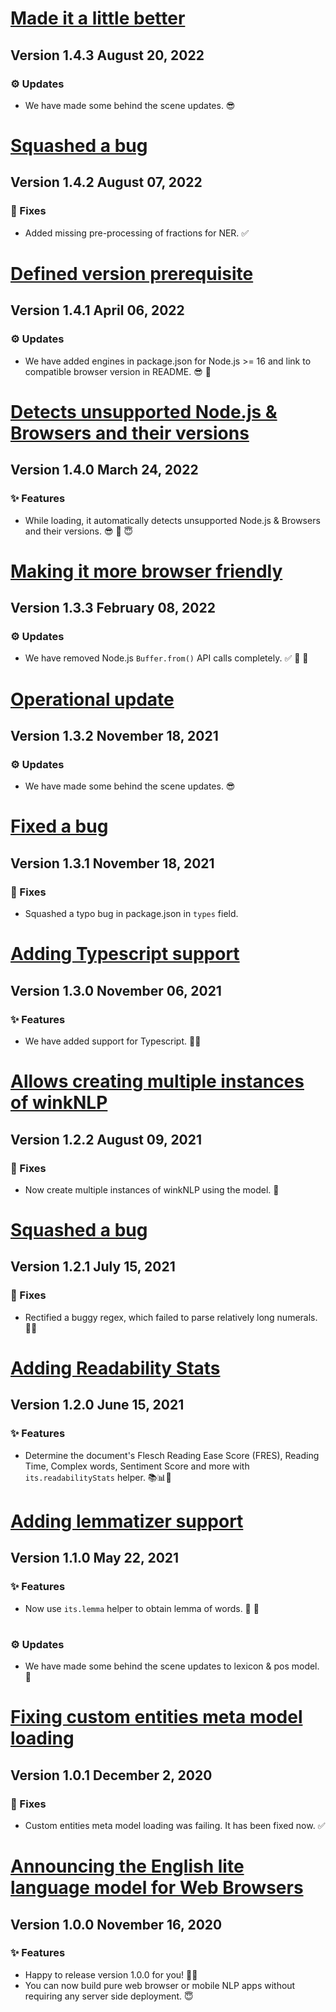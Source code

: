 # [Made it a little better](https://github.com/winkjs/wink-eng-lite-web-model/releases/tag/1.4.3)
## Version 1.4.3 August 20, 2022

### ⚙️ Updates

- We have made some behind the scene updates. 😎

# [Squashed a bug](https://github.com/winkjs/wink-eng-lite-web-model/releases/tag/1.4.2)
## Version 1.4.2 August 07, 2022

### 🐛 Fixes
- Added missing pre-processing of fractions for NER. ✅

# [Defined version prerequisite](https://github.com/winkjs/wink-eng-lite-web-model/releases/tag/1.4.1)
## Version 1.4.1 April 06, 2022

### ⚙️ Updates

- We have added engines in package.json for Node.js >= 16 and link to compatible browser version in README. 😎 📔

# [Detects unsupported Node.js & Browsers and their versions](https://github.com/winkjs/wink-eng-lite-web-model/releases/tag/1.4.0)
## Version 1.4.0 March 24, 2022

### ✨ Features

- While loading, it automatically detects unsupported Node.js & Browsers and their versions. 😎 🙌 😇

# [Making it more browser friendly](https://github.com/winkjs/wink-eng-lite-web-model/releases/tag/1.3.3)
## Version 1.3.3 February 08, 2022

### ⚙️ Updates

- We have removed Node.js `Buffer.from()` API calls completely. ✅ 👏 🎉

# [Operational update](https://github.com/winkjs/wink-eng-lite-web-model/releases/tag/1.3.2)
## Version 1.3.2 November 18, 2021

### ⚙️ Updates

- We have made some behind the scene updates. 😎

# [Fixed a bug](https://github.com/winkjs/wink-eng-lite-web-model/releases/tag/1.3.1)
## Version 1.3.1 November 18, 2021

### 🐛 Fixes
- Squashed a typo bug in package.json in `types` field.

# [Adding Typescript support](https://github.com/winkjs/wink-eng-lite-web-model/releases/tag/1.3.0)
## Version 1.3.0 November 06, 2021

### ✨ Features
- We have added support for Typescript. 🙌🎉

# [Allows creating multiple instances of winkNLP](https://github.com/winkjs/wink-eng-lite-web-model/releases/tag/1.2.2)
## Version 1.2.2 August 09, 2021
### 🐛 Fixes
- Now create multiple instances of winkNLP using the model. 🔢

# [Squashed a bug](https://github.com/winkjs/wink-eng-lite-web-model/releases/tag/1.2.1)
## Version 1.2.1 July 15, 2021
### 🐛 Fixes
- Rectified a buggy regex, which failed to parse relatively long numerals. 👏✅


# [Adding Readability Stats](https://github.com/winkjs/wink-eng-lite-web-model/releases/tag/1.2.0)
## Version 1.2.0 June 15, 2021

### ✨ Features
- Determine the document's Flesch Reading Ease Score (FRES), Reading Time, Complex words, Sentiment Score and more with `its.readabilityStats` helper. 📚📊👏


# [Adding lemmatizer support](https://github.com/winkjs/wink-eng-lite-web-model/releases/tag/1.1.0)
## Version 1.1.0 May 22, 2021

### ✨ Features
- Now use `its.lemma` helper to obtain lemma of words. 👏 🎉

#
### ⚙️ Updates

- We have made some behind the scene updates to lexicon & pos model. 📔


# [Fixing custom entities meta model loading](https://github.com/winkjs/wink-eng-lite-web-model/releases/tag/1.0.1)
## Version 1.0.1 December 2, 2020


### 🐛 Fixes
- Custom entities meta model loading was failing. It has been fixed now. ✅


# [Announcing the English lite language model for Web Browsers](https://github.com/winkjs/wink-eng-lite-web-model/releases/tag/1.0.0)
## Version 1.0.0 November 16, 2020


### ✨ Features
- Happy to release version 1.0.0 for you! 💫👏
- You can now build pure web browser or mobile NLP apps without requiring any server side deployment. 😇
